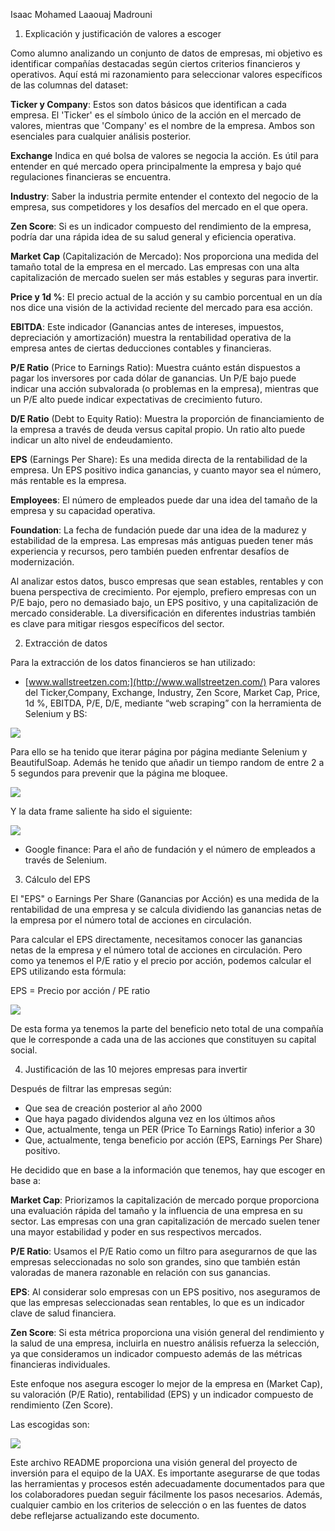 Isaac Mohamed Laaouaj Madrouni 

1. Explicación y justificación de valores a escoger 

Como alumno analizando un conjunto de datos de empresas, mi objetivo es identificar compañías  destacadas  según  ciertos  criterios  financieros  y  operativos.  Aquí  está  mi razonamiento para seleccionar valores específicos de las columnas del dataset: 

**Ticker y Company**: Estos son datos básicos que identifican a cada empresa. El 'Ticker' es el símbolo único de la acción en el mercado de valores, mientras que 'Company' es el nombre de la empresa. Ambos son esenciales para cualquier análisis posterior. 

**Exchange** Indica en qué bolsa de valores se negocia la acción. Es útil para entender en qué mercado opera principalmente la empresa y bajo qué regulaciones financieras se encuentra. 

**Industry**: Saber la industria permite entender el contexto del negocio de la empresa, sus competidores y los desafíos del mercado en el que opera. 

**Zen Score**: Si es un indicador compuesto del rendimiento de la empresa, podría dar una rápida idea de su salud general y eficiencia operativa. 

**Market Cap** (Capitalización de Mercado): Nos proporciona una medida del tamaño total de la empresa en el mercado. Las empresas con una alta capitalización de mercado suelen ser más estables y seguras para invertir. 

**Price y 1d %**: El precio actual de la acción y su cambio porcentual en un día nos dice una visión de la actividad reciente del mercado para esa acción. 

**EBITDA**:  Este  indicador  (Ganancias  antes  de  intereses,  impuestos,  depreciación  y amortización) muestra la rentabilidad operativa de la empresa antes de ciertas deducciones contables y financieras. 

**P/E Ratio** (Price to Earnings Ratio): Muestra cuánto están dispuestos a pagar los inversores por  cada  dólar  de  ganancias.  Un  P/E  bajo  puede  indicar  una  acción  subvalorada  (o problemas  en  la  empresa),  mientras  que  un  P/E  alto  puede  indicar  expectativas  de crecimiento futuro. 

**D/E Ratio** (Debt to Equity Ratio): Muestra la proporción de financiamiento de la empresa a través  de  deuda  versus  capital  propio.  Un  ratio  alto  puede  indicar  un  alto  nivel  de endeudamiento. 

**EPS** (Earnings Per Share): Es una medida directa de la rentabilidad de la empresa. Un EPS positivo indica ganancias, y cuanto mayor sea el número, más rentable es la empresa. 

**Employees**: El número de empleados puede dar una idea del tamaño de la empresa y su capacidad operativa. 

**Foundation**: La fecha de fundación puede dar una idea de la madurez y estabilidad de la empresa.  Las  empresas  más  antiguas  pueden  tener  más  experiencia  y  recursos,  pero también pueden enfrentar desafíos de modernización. 

Al  analizar  estos  datos,  busco  empresas  que  sean  estables,  rentables  y  con  buena perspectiva  de  crecimiento.  Por  ejemplo,  prefiero  empresas  con  un  P/E  bajo,  pero  no demasiado  bajo,  un  EPS  positivo,  y  una  capitalización  de  mercado  considerable.  La diversificación en diferentes industrias también es clave para mitigar riesgos específicos del sector. 

2. Extracción de datos 

Para la extracción de los datos financieros se han utilizado: 

- [www.wallstreetzen.com:](http://www.wallstreetzen.com/) Para valores del Ticker,Company, Exchange, Industry, Zen Score, Market Cap, Price, 1d %, EBITDA, P/E, D/E, mediante “web scraping” con la herramienta de Selenium y BS: 

![](Aspose.Words.b64a2492-d145-4216-9d5f-0c3f97139980.002.png)

Para ello se ha tenido que iterar página por página mediante Selenium y BeautifulSoap. Además he tenido que añadir un tiempo random de entre 2 a 5 segundos para prevenir que la página me bloquee. 

![](Aspose.Words.b64a2492-d145-4216-9d5f-0c3f97139980.003.png)

Y la data frame saliente ha sido el siguiente: 

![](Aspose.Words.b64a2492-d145-4216-9d5f-0c3f97139980.004.png)

- Google finance: Para el año de fundación y el número de empleados a través de Selenium. 
3. Cálculo del EPS 

El "EPS" o Earnings Per Share (Ganancias por Acción) es una medida de la rentabilidad de una empresa y se calcula dividiendo las ganancias netas de la empresa por el número total de acciones en circulación. 

Para calcular el EPS directamente, necesitamos conocer las ganancias netas de la empresa y el número total de acciones en circulación. Pero como ya tenemos el P/E ratio y el precio por acción, podemos calcular el EPS utilizando esta fórmula: 

EPS = Precio por acción / PE ratio 

![](Aspose.Words.b64a2492-d145-4216-9d5f-0c3f97139980.005.png)

De  esta  forma  ya  tenemos  la  parte  del  beneficio  neto  total  de  una  compañía  que  le corresponde a cada una de las acciones que constituyen su capital social. 

4. Justificación de las 10 mejores empresas para invertir 

Después de filtrar las empresas según: 

- Que sea de creación posterior al año 2000 
- Que haya pagado dividendos alguna vez en los últimos años 
- Que, actualmente, tenga un PER (Price To Earnings Ratio) inferior a 30 
- Que, actualmente, tenga beneficio por acción (EPS, Earnings Per Share) positivo. 

He decidido que en base a la información que tenemos, hay que escoger en base a: 

**Market Cap**: Priorizamos la capitalización de mercado porque proporciona una evaluación rápida del tamaño y la influencia de una empresa en su sector. Las empresas con una gran capitalización de mercado suelen tener una mayor estabilidad y poder en sus respectivos mercados. 

**P/E Ratio**: Usamos el P/E Ratio como un filtro para asegurarnos de que las empresas seleccionadas no solo son grandes, sino que también están valoradas de manera razonable en relación con sus ganancias. 

**EPS**: Al considerar solo empresas con un EPS positivo, nos aseguramos de que las empresas seleccionadas sean rentables, lo que es un indicador clave de salud financiera. 

**Zen Score**: Si esta métrica proporciona una visión general del rendimiento y la salud de una empresa, incluirla en nuestro análisis refuerza la selección, ya que consideramos un indicador compuesto además de las métricas financieras individuales. 

Este enfoque nos asegura escoger lo mejor de la empresa en (Market Cap), su valoración (P/E Ratio), rentabilidad (EPS) y un indicador compuesto de rendimiento (Zen Score). 

Las escogidas son: 

![](Aspose.Words.b64a2492-d145-4216-9d5f-0c3f97139980.006.png)


Este archivo README proporciona una visión general del proyecto de inversión para el equipo de la UAX. Es importante asegurarse de que todas las herramientas y procesos estén adecuadamente documentados para que los colaboradores puedan seguir fácilmente los pasos necesarios. Además, cualquier cambio en los criterios de selección o en las fuentes de datos debe reflejarse actualizando este documento.
